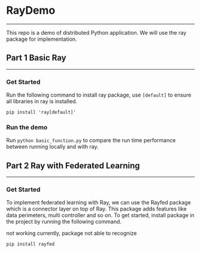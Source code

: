 # RayDemo
_________
This repo is a demo of distributed Python application. We will use the ray package for implementation. 

## Part 1 Basic Ray 

---
### Get Started
Run the following command to install ray package, use `[default]` to ensure all libraries in ray is installed.

`pip install 'ray[default]'`

### Run the demo
Run `python basic_function.py` to compare the run time performance between running locally and with ray.

## Part 2 Ray with Federated Learning 

---
### Get Started
To implement federated learning with Ray, we can use the Rayfed package which is a connector layer on top of Ray. 
This package adds features like data perimeters, multi controller and so on. 
To get started, install package in the project by running the following command.

not working currently, package not able to recognize

`pip install rayfed`